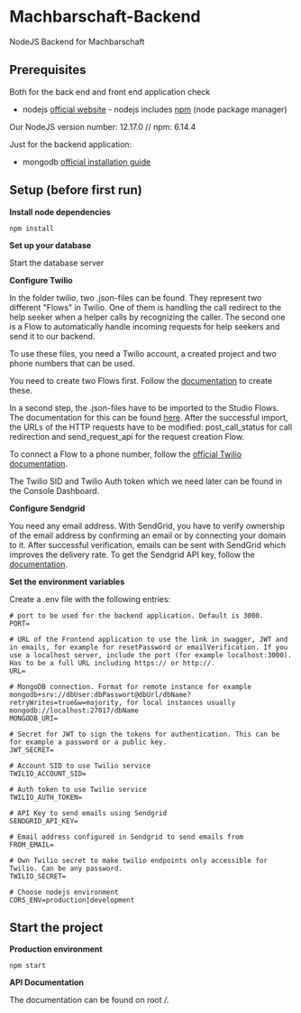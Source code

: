 # Machbarschaft-Backend
NodeJS Backend for Machbarschaft

## Prerequisites

Both for the back end and front end application check

* nodejs [official website](https://nodejs.org/en/) - nodejs includes [npm](https://www.npmjs.com/) (node package manager)

Our NodeJS version number: 12.17.0 // npm: 6.14.4

Just for the backend application:

* mongodb [official installation guide](https://docs.mongodb.org/manual/administration/install-community/)

## Setup (before first run)

**Install node dependencies**

```
npm install
```

**Set up your database**

Start the database server

**Configure Twilio**

In the folder twilio, two .json-files can be found. They represent two different "Flows" in Twilio. One of them is handling the call redirect to the help seeker when a helper calls by recognizing the caller. The second one is a Flow to automatically handle incoming requests for help seekers and send it to our backend.

To use these files, you need a Twilio account, a created project and two phone numbers that can be used. 

You need to create two Flows first. Follow the [documentation](https://www.twilio.com/docs/studio/user-guide#creating-flows) to create these.

In a second step, the .json-files have to be imported to the Studio Flows. The documentation for this can be found [here](https://www.twilio.com/docs/studio/user-guide#importing-and-exporting-flows). After the successful import, the URLs of the HTTP requests have to be modified: post_call_status for call redirection and send_request_api for the request creation Flow.

To connect a Flow to a phone number, follow the [official Twilio documentation](https://www.twilio.com/docs/studio/user-guide#configuring-your-twilio-number-for-studio).

The Twilio SID and Twilio Auth token which we need later can be found in the Console Dashboard.

**Configure Sendgrid**

You need any email address. With SendGrid, you have to verify ownership of the email address by confirming an email or by connecting your domain to it. After successful verification, emails can be sent with SendGrid which improves the delivery rate. To get the Sendgrid API key, follow the [documentation](https://sendgrid.com/docs/ui/account-and-settings/api-keys/).

**Set the environment variables**

Create a .env file with the following entries:

```
# port to be used for the backend application. Default is 3000.
PORT=

# URL of the Frontend application to use the link in swagger, JWT and in emails, for example for resetPassword or emailVerification. If you use a localhost server, include the port (for example localhost:3000). Has to be a full URL including https:// or http://.
URL=

# MongoDB connection. Format for remote instance for example mongodb+srv://dbUser:dbPasswort@dbUrl/dbName?retryWrites=true&w=majority, for local instances usually mongodb://localhost:27017/dbName
MONGODB_URI=

# Secret for JWT to sign the tokens for authentication. This can be for example a password or a public key.
JWT_SECRET=

# Account SID to use Twilio service
TWILIO_ACCOUNT_SID=

# Auth token to use Twilio service
TWILIO_AUTH_TOKEN=

# API Key to send emails using Sendgrid
SENDGRID_API_KEY=

# Email address configured in Sendgrid to send emails from
FROM_EMAIL=

# Own Twilio secret to make twilio endpoints only accessible for Twilio. Can be any password.
TWILIO_SECRET=

# Choose nodejs environment
CORS_ENV=production|development
```

## Start the project

**Production environment**

```
npm start
```
**API Documentation**

The documentation can be found on root /.
